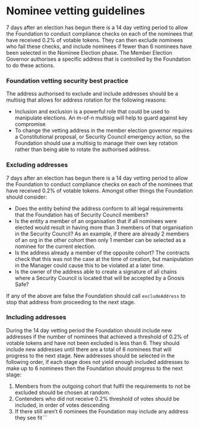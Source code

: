 # Nominee vetting guidelines

7 days after an election has begun there is a 14 day vetting period to allow the Foundation to conduct compliance checks on each of the nominees that have received 0.2% of votable tokens. They can then exclude nominees who fail these checks, and include nominees if fewer than 6 nominees have been selected in the Nominee Election phase. The Member Election Governor authorises a specific address that is controlled by the Foundation to do these actions.

### Foundation vetting security best practice

The address authorised to exclude and include addresses should be a multisig that allows for address rotation for the following reasons:

- Inclusion and exclusion is a powerful role that could be used to manipulate elections. An m-of-n multisig will help to guard against key compromise
- To change the vetting address in the member election governor requires a Constitutional proposal, or Security Council emergency action, so the Foundation should use a multisig to manage their own key rotation rather than being able to rotate the authorised address.

### Excluding addresses

7 days after an election has begun there is a 14 day vetting period to allow the Foundation to conduct compliance checks on each of the nominees that have received 0.2% of votable tokens. Amongst other things the Foundation should consider:

- Does the entity behind the address conform to all legal requirements that the Foundation has of Security Council members?
- Is the entity a member of an organisation that if all nominees were elected would result in having more than 3 members of that organisation in the Security Council? As an example, if there are already 2 members of an org in the other cohort then only 1 member can be selected as a nominee for the current election.
- Is the address already a member of the opposite cohort? The contracts check that this was not the case at the time of creation, but manipulation in the Manager could cause this to be violated at a later time.
- Is the owner of the address able to create a signature of all chains where a Security Council is located that will be accepted by a Gnosis Safe?

If any of the above are false the Foundation should call `excludeAddress` to stop that address from proceeding to the next stage.

### Including addresses

During the 14 day vetting period the Foundation should include new addresses if the number of nominees that achieved a threshold of 0.2% of votable tokens and have not been excluded is less than 6. They should include new addresses until there are a total of 6 nominees that will progress to the next stage. New addresses should be selected in the following order, if each stage does not yield enough included addresses to make up to 6 nominees then the Foundation should progress to the next stage:

1. Members from the outgoing cohort that fulfil the requirements to not be excluded should be chosen at random.
2. Contenders who did not receive 0.2% threshold of votes should be included, in order of votes descending
3. If there still aren’t 6 nominees the Foundation may include any address they see fit```